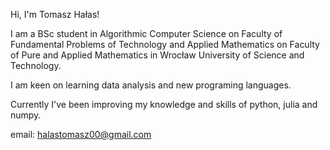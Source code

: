 Hi, I'm Tomasz Hałas!

I am a BSc student in Algorithmic Computer Science on Faculty of Fundamental Problems of Technology 
and Applied Mathematics on Faculty of Pure and Applied Mathematics in Wrocław University of Science and Technology.

I am keen on learning data analysis and new programing languages.

Currently I've been improving my knowledge and skills of python, julia and numpy.

email: halastomasz00@gmail.com


